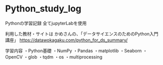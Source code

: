 # Python_study_log
Pythonの学習記録
 全てjupyterLabを使用

利用した教材・サイトは
かめさんの、「データサイエンスのためのPython入門講座」
https://datawokagaku.com/python_for_ds_summary/

学習内容
・Python基礎
・NumPy
・Pandas
・matplotlib
・Seaborn
・OpenCV
・glob
・tqdm
・os
・multiprocessing
